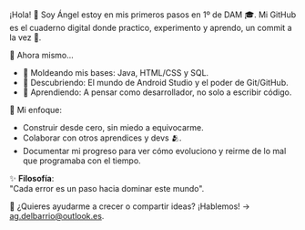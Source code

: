 ¡Hola! 👋 Soy Ángel estoy en mis primeros pasos en 1º de DAM 🎓.
Mi GitHub es el cuaderno digital donde practico, experimento y aprendo, un commit a la vez 🚀.

🌱 Ahora mismo...

- 🔨 Moldeando mis bases: Java, HTML/CSS y SQL.
- 📱 Descubriendo: El mundo de Android Studio y el poder de Git/GitHub.
- 🧠 Aprendiendo: A pensar como desarrollador, no solo a escribir código.

🎯 Mi enfoque:

- Construir desde cero, sin miedo a equivocarme.
- Colaborar con otros aprendices y devs 🫂.
- Documentar mi progreso para ver cómo evoluciono y reirme de lo mal que programaba con el tiempo.  

✨ **Filosofía**:  
"Cada error es un paso hacia dominar este mundo".  

📩 ¿Quieres ayudarme a crecer o compartir ideas? ¡Hablemos! → ag.delbarrio@outlook.es. 
